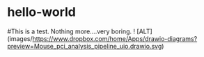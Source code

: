 # hello-world

#This is a test. Nothing more....very boring.
! [ALT] (images/https://www.dropbox.com/home/Apps/drawio-diagrams?preview=Mouse_pci_analysis_pipeline_uio.drawio.svg)

